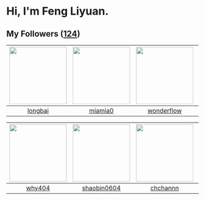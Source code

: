 # Hi, I'm Feng Liyuan.

## My Followers ([124](https://github.com/SunRunAway?tab=followers))

| <img src="https://avatars.githubusercontent.com/u/1204301?v=4" width="150" height="150" /> | <img src="https://avatars.githubusercontent.com/u/25542995?v=4" width="150" height="150" /> | <img src="https://avatars.githubusercontent.com/u/2173670?v=4" width="150" height="150" /> | <img src="https://avatars.githubusercontent.com/u/6133860?v=4" width="150" height="150" /> |
| :----------------------------------------------------------------------------------------: | :-----------------------------------------------------------------------------------------: | :----------------------------------------------------------------------------------------: | :----------------------------------------------------------------------------------------: |
|                            [longbai](https://github.com/longbai)                           |                            [miamia0](https://github.com/miamia0)                            |                         [wonderflow](https://github.com/wonderflow)                        |                         [jianzhiyao](https://github.com/jianzhiyao)                        |

| <img src="https://avatars.githubusercontent.com/u/35111?v=4" width="150" height="150" /> | <img src="https://avatars.githubusercontent.com/u/10383?v=4" width="150" height="150" /> | <img src="https://avatars.githubusercontent.com/u/4281540?v=4" width="150" height="150" /> | <img src="https://avatars.githubusercontent.com/u/24450527?v=4" width="150" height="150" /> |
| :--------------------------------------------------------------------------------------: | :--------------------------------------------------------------------------------------: | :----------------------------------------------------------------------------------------: | :-----------------------------------------------------------------------------------------: |
|                            [why404](https://github.com/why404)                           |                       [shaobin0604](https://github.com/shaobin0604)                      |                           [chchannn](https://github.com/chchannn)                          |                             [e06084](https://github.com/e06084)                             |